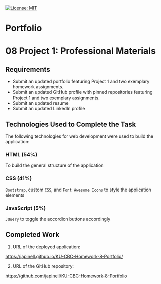 [![License: MIT](https://img.shields.io/badge/License-MIT-yellow.svg)](https://opensource.org/licenses/MIT)

# Portfolio

# 08 Project 1: Professional Materials

## Requirements

- Submit an updated portfolio featuring Project 1 and two exemplary homework assignments.
- Submit an updated GitHub profile with pinned repositories featuring Project 1 and two exemplary assignments.
- Submit an updated resume
- Submit an updated LinkedIn profile

## Technologies Used to Complete the Task

The following technologies for web development were used to build the application:

### HTML (54%)

To build the general structure of the application

### CSS (41%)

`Bootstrap`, custom `CSS`, and `Font Awesome Icons` to style the application elements

### JavaScript (5%)

`JQuery` to toggle the accordion buttons accordingly

## Completed Work

1. URL of the deployed application:

https://japinell.github.io/KU-CBC-Homework-8-Portfolio/

2. URL of the GitHub repository:

https://github.com/japinell/KU-CBC-Homework-8-Portfolio
